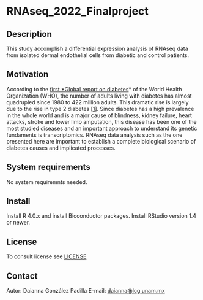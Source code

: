 # RNAseq_2022_Finalproject

## Description
This study accomplish a differential expression analysis of RNAseq data from isolated dermal endothelial cells from diabetic and control patients.

## Motivation
According to the [first *Global report on diabetes](https://www.who.int/publications/i/item/9789241565257)* of the World Health Organization (WHO), the number of adults living with diabetes has almost quadrupled since 1980 to 422 million adults. This dramatic rise is largely due to the rise in type 2 diabetes [[1](https://www.who.int/publications/i/item/9789241565257)]. 
Since diabetes has a high prevalence in the whole world and is a major cause of blindness, kidney failure, heart attacks, stroke and lower limb amputation, this disease has been one of the most studied diseases and an important approach to understand its genetic fundaments is transcriptomics. RNAseq data analysis such as the one presented here are important to establish a complete biological scenario of diabetes causes and implicated processes.

## System requirements
No system requiremnts needed.

## Install
Install R 4.0.x and install Bioconductor packages.
Install RStudio version 1.4 or newer.

## License
To consult license see [LICENSE](LICENSE) 

## Contact
Autor: Daianna González Padilla 
E-mail: daianna@lcg.unam.mx

